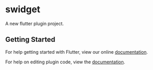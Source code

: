 # swidget

A new flutter plugin project.

## Getting Started

For help getting started with Flutter, view our online
[documentation](https://flutter.io/).

For help on editing plugin code, view the [documentation](https://flutter.io/platform-plugins/#edit-code).